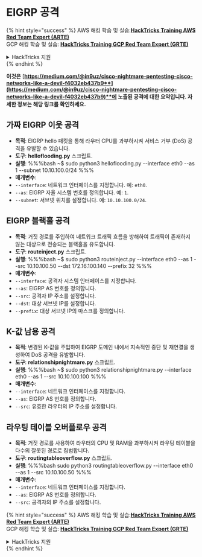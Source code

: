 # EIGRP 공격

{% hint style="success" %}
AWS 해킹 학습 및 실습:<img src="/.gitbook/assets/arte.png" alt="" data-size="line">[**HackTricks Training AWS Red Team Expert (ARTE)**](https://training.hacktricks.xyz/courses/arte)<img src="/.gitbook/assets/arte.png" alt="" data-size="line">\
GCP 해킹 학습 및 실습: <img src="/.gitbook/assets/grte.png" alt="" data-size="line">[**HackTricks Training GCP Red Team Expert (GRTE)**<img src="/.gitbook/assets/grte.png" alt="" data-size="line">](https://training.hacktricks.xyz/courses/grte)

<details>

<summary>HackTricks 지원</summary>

* [**구독 요금제**](https://github.com/sponsors/carlospolop)를 확인하세요!
* 💬 [**Discord 그룹**](https://discord.gg/hRep4RUj7f) 또는 [**텔레그램 그룹**](https://t.me/peass)에 **참여**하거나 **트위터** 🐦 [**@hacktricks\_live**](https://twitter.com/hacktricks\_live)**를 팔로우**하세요.
* [**HackTricks**](https://github.com/carlospolop/hacktricks) 및 [**HackTricks Cloud**](https://github.com/carlospolop/hacktricks-cloud) 깃헙 레포지토리에 PR을 제출하여 해킹 요령을 공유하세요.

</details>
{% endhint %}

**이것은** [**https://medium.com/@in9uz/cisco-nightmare-pentesting-cisco-networks-like-a-devil-f4032eb437b9**](https://medium.com/@in9uz/cisco-nightmare-pentesting-cisco-networks-like-a-devil-f4032eb437b9)**에 노출된 공격에 대한 요약입니다. 자세한 정보는 해당 링크를 확인하세요.**

## **가짜 EIGRP 이웃 공격**

- **목적**: EIGRP hello 패킷을 통해 라우터 CPU를 과부하시켜 서비스 거부 (DoS) 공격을 유발할 수 있습니다.
- **도구**: **helloflooding.py** 스크립트.
- **실행**:
%%%bash
~$ sudo python3 helloflooding.py --interface eth0 --as 1 --subnet 10.10.100.0/24
%%%
- **매개변수**:
- `--interface`: 네트워크 인터페이스를 지정합니다. 예: `eth0`.
- `--as`: EIGRP 자율 시스템 번호를 정의합니다. 예: `1`.
- `--subnet`: 서브넷 위치를 설정합니다. 예: `10.10.100.0/24`.

## **EIGRP 블랙홀 공격**

- **목적**: 거짓 경로를 주입하여 네트워크 트래픽 흐름을 방해하여 트래픽이 존재하지 않는 대상으로 전송되는 블랙홀을 유도합니다.
- **도구**: **routeinject.py** 스크립트.
- **실행**:
%%%bash
~$ sudo python3 routeinject.py --interface eth0 --as 1 --src 10.10.100.50 --dst 172.16.100.140 --prefix 32
%%%
- **매개변수**:
- `--interface`: 공격자 시스템 인터페이스를 지정합니다.
- `--as`: EIGRP AS 번호를 정의합니다.
- `--src`: 공격자 IP 주소를 설정합니다.
- `--dst`: 대상 서브넷 IP를 설정합니다.
- `--prefix`: 대상 서브넷 IP의 마스크를 정의합니다.

## **K-값 남용 공격**

- **목적**: 변경된 K-값을 주입하여 EIGRP 도메인 내에서 지속적인 중단 및 재연결을 생성하여 DoS 공격을 유발합니다.
- **도구**: **relationshipnightmare.py** 스크립트.
- **실행**:
%%%bash
~$ sudo python3 relationshipnightmare.py --interface eth0 --as 1 --src 10.10.100.100
%%%
- **매개변수**:
- `--interface`: 네트워크 인터페이스를 지정합니다.
- `--as`: EIGRP AS 번호를 정의합니다.
- `--src`: 유효한 라우터의 IP 주소를 설정합니다.

## **라우팅 테이블 오버플로우 공격**

- **목적**: 거짓 경로를 사용하여 라우터의 CPU 및 RAM을 과부하시켜 라우팅 테이블을 다수의 잘못된 경로로 침범합니다.
- **도구**: **routingtableoverflow.py** 스크립트.
- **실행**:
%%%bash
sudo python3 routingtableoverflow.py --interface eth0 --as 1 --src 10.10.100.50
%%%
- **매개변수**:
- `--interface`: 네트워크 인터페이스를 지정합니다.
- `--as`: EIGRP AS 번호를 정의합니다.
- `--src`: 공격자의 IP 주소를 설정합니다.


{% hint style="success" %}
AWS 해킹 학습 및 실습:<img src="/.gitbook/assets/arte.png" alt="" data-size="line">[**HackTricks Training AWS Red Team Expert (ARTE)**](https://training.hacktricks.xyz/courses/arte)<img src="/.gitbook/assets/arte.png" alt="" data-size="line">\
GCP 해킹 학습 및 실습: <img src="/.gitbook/assets/grte.png" alt="" data-size="line">[**HackTricks Training GCP Red Team Expert (GRTE)**<img src="/.gitbook/assets/grte.png" alt="" data-size="line">](https://training.hacktricks.xyz/courses/grte)

<details>

<summary>HackTricks 지원</summary>

* [**구독 요금제**](https://github.com/sponsors/carlospolop)를 확인하세요!
* 💬 [**Discord 그룹**](https://discord.gg/hRep4RUj7f) 또는 [**텔레그램 그룹**](https://t.me/peass)에 **참여**하거나 **트위터** 🐦 [**@hacktricks\_live**](https://twitter.com/hacktricks\_live)**를 팔로우**하세요.
* [**HackTricks**](https://github.com/carlospolop/hacktricks) 및 [**HackTricks Cloud**](https://github.com/carlospolop/hacktricks-cloud) 깃헙 레포지토리에 PR을 제출하여 해킹 요령을 공유하세요.

</details>
{% endhint %}
